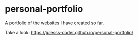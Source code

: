 # personal-portfolio

A portfolio of the websites I have created so far.

Take a look: https://julesss-coder.github.io/personal-portfolio/
